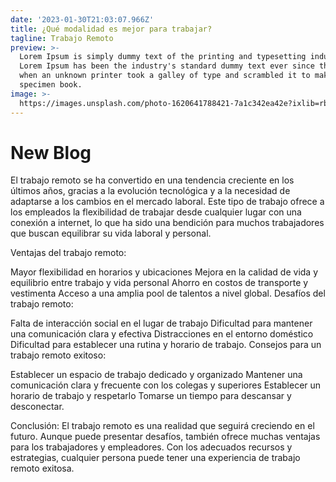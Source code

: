 ```yaml
---
date: '2023-01-30T21:03:07.966Z'
title: ¿Qué modalidad es mejor para trabajar? 
tagline: Trabajo Remoto
preview: >-
  Lorem Ipsum is simply dummy text of the printing and typesetting industry.
  Lorem Ipsum has been the industry's standard dummy text ever since the 1500s,
  when an unknown printer took a galley of type and scrambled it to make a type
  specimen book.
image: >-
  https://images.unsplash.com/photo-1620641788421-7a1c342ea42e?ixlib=rb-1.2.1&ixid=MnwxMjA3fDB8MHxwaG90by1wYWdlfHx8fGVufDB8fHx8&auto=format&fit=crop&w=1074&q=80
---
```

# New Blog

El trabajo remoto se ha convertido en una tendencia creciente en los últimos años, gracias a la evolución tecnológica y a la necesidad de adaptarse a los cambios en el mercado laboral. Este tipo de trabajo ofrece a los empleados la flexibilidad de trabajar desde cualquier lugar con una conexión a internet, lo que ha sido una bendición para muchos trabajadores que buscan equilibrar su vida laboral y personal.

Ventajas del trabajo remoto:

Mayor flexibilidad en horarios y ubicaciones
Mejora en la calidad de vida y equilibrio entre trabajo y vida personal
Ahorro en costos de transporte y vestimenta
Acceso a una amplia pool de talentos a nivel global.
Desafíos del trabajo remoto:

Falta de interacción social en el lugar de trabajo
Dificultad para mantener una comunicación clara y efectiva
Distracciones en el entorno doméstico
Dificultad para establecer una rutina y horario de trabajo.
Consejos para un trabajo remoto exitoso:

Establecer un espacio de trabajo dedicado y organizado
Mantener una comunicación clara y frecuente con los colegas y superiores
Establecer un horario de trabajo y respetarlo
Tomarse un tiempo para descansar y desconectar.

Conclusión:
El trabajo remoto es una realidad que seguirá creciendo en el futuro. Aunque puede presentar desafíos, también ofrece muchas ventajas para los trabajadores y empleadores. Con los adecuados recursos y estrategias, cualquier persona puede tener una experiencia de trabajo remoto exitosa.